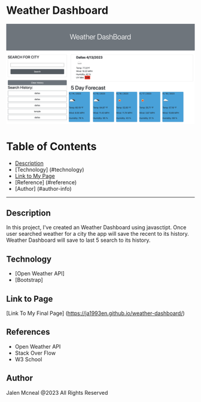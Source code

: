 # Weather Dashboard 

![Project Image](./assets/img/weather.png)

# Table of Contents 
- [Description](#description)
- [Technology] (#technology)
- [Link to My Page ](#link-to-page)
- [Reference] (#reference)
- [Author] (#author-info)

---
## Description
In this project, I've created an Weather Dashboard using javasctipt. Once user searched weather for a city the app will save the recent to its history. Weather Dashboard will save to last 5 search to its history. 

## Technology
- [Open Weather API] 
- [Bootstrap]

## Link to Page 
[Link To My Final Page] (https://ja1993en.github.io/weather-dashboard/)


## References
- Open Weather API 
- Stack Over Flow 
- W3 School 


## Author 
Jalen Mcneal @2023 All Rights Reserved 
